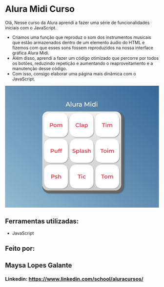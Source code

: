 # Alura Midi Curso

Olá, Nesse curso da Alura aprendi a fazer uma série de funcionalidades iniciais com o JavaScript.
- Criamos uma função que reproduz o som dos instrumentos musicais que estão armazenados dentro de um elemento áudio do HTML e fizemos com que esses sons fossem reproduzidos na nossa interface gráfica Alura Midi. 
- Além disso, aprendi a fazer um código otimizado que percorre por todos os botões, reduzindo repetição e aumentando o reaproveitamento e a manutenção desse código.
- Com isso, consigo elaborar uma página mais dinâmica com o JavaScript.


![image](https://github.com/maysalgalante/aluramidi_curso/blob/main/images/aluramidi_curso.png)

## Ferramentas utilizadas:

* JavaScript

## Feito por:

## Maysa Lopes Galante

### Linkedin: https://www.linkedin.com/school/aluracursos/


